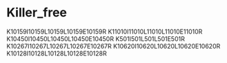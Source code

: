 # Killer_free
K10159I10159L10159L10159E10159R
K11010I11010L11010L11010E11010R
K10450I10450L10450L10450E10450R
K501I501L501L501E501R
K10267I10267L10267L10267E10267R
K10620I10620L10620L10620E10620R
K10128I10128L10128L10128E10128R
